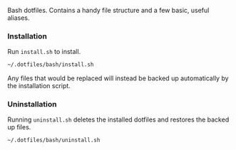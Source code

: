 Bash dotfiles. Contains a handy file structure and a few basic, useful aliases.

### Installation
Run `install.sh` to install.

```bash
~/.dotfiles/bash/install.sh
```

Any files that would be replaced will instead be backed up automatically by the installation script.

### Uninstallation
Running `uninstall.sh` deletes the installed dotfiles and restores the backed up files.

```bash
~/.dotfiles/bash/uninstall.sh
```
